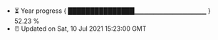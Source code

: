 - ⏳ Year progress { ███████████████▁▁▁▁▁▁▁▁▁▁▁▁▁▁▁ } 52.23 %
- ⏰ Updated on Sat, 10 Jul 2021 15:23:00 GMT

